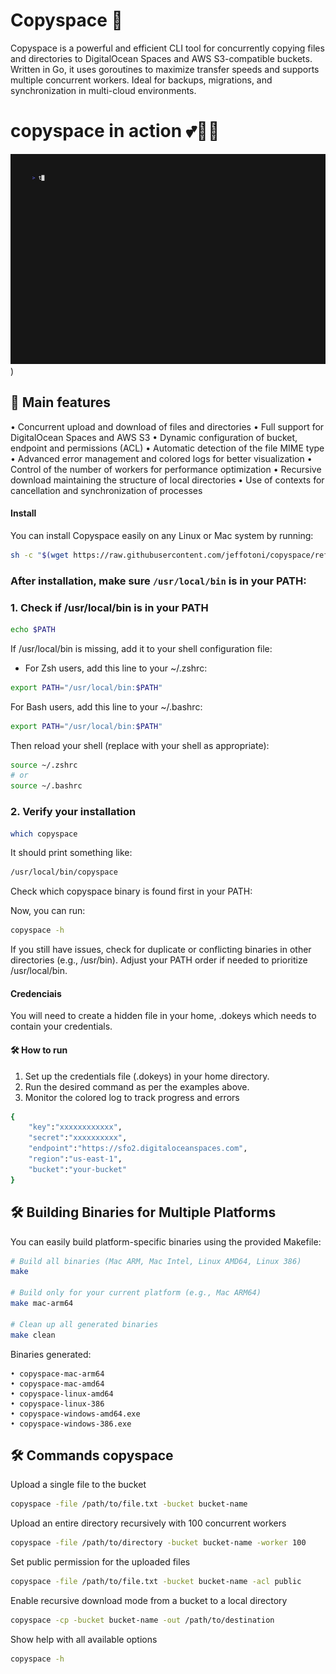 # Copyspace 🚀

Copyspace is a powerful and efficient CLI tool for concurrently copying files and directories to DigitalOcean Spaces and AWS S3-compatible buckets. Written in Go, it uses goroutines to maximize transfer speeds and supports multiple concurrent workers. Ideal for backups, migrations, and synchronization in multi-cloud environments.

# copyspace in action 💕🐧🚀


![copyspace](https://github.com/jeffotoni/copyspace/blob/master/gif/copyspace_upload.gif))

## 🌟 Main features

• Concurrent upload and download of files and directories
• Full support for DigitalOcean Spaces and AWS S3
• Dynamic configuration of bucket, endpoint and permissions (ACL)
• Automatic detection of the file MIME type
• Advanced error management and colored logs for better visualization
• Control of the number of workers for performance optimization
• Recursive download maintaining the structure of local directories
• Use of contexts for cancellation and synchronization of processes

#### Install

You can install Copyspace easily on any Linux or Mac system by running:

```bash
sh -c "$(wget https://raw.githubusercontent.com/jeffotoni/copyspace/refs/heads/master/v1/install.sh -O -)"
```

### **After installation, make sure `/usr/local/bin` is in your PATH:**

### 1. Check if /usr/local/bin is in your PATH
```bash
echo $PATH
```

If /usr/local/bin is missing, add it to your shell configuration file:
 - For Zsh users, add this line to your ~/.zshrc:

```bash
export PATH="/usr/local/bin:$PATH"
```

For Bash users, add this line to your ~/.bashrc:
```bash
export PATH="/usr/local/bin:$PATH"
```

Then reload your shell (replace with your shell as appropriate):
```bash
source ~/.zshrc
# or
source ~/.bashrc
```

### 2. Verify your installation
```bash
which copyspace
```

It should print something like:
```bash
/usr/local/bin/copyspace
```

Check which copyspace binary is found first in your PATH:

Now, you can run:
```bash
copyspace -h
```

If you still have issues, check for duplicate or conflicting binaries in other directories (e.g., /usr/bin).
Adjust your PATH order if needed to prioritize /usr/local/bin.

#### Credenciais

You will need to create a hidden file in your home, .dokeys which needs to contain your credentials.

#### 🛠️ How to run
1. Set up the credentials file (.dokeys) in your home directory.
2. Run the desired command as per the examples above.
3. Monitor the colored log to track progress and errors

```bash
{
    "key":"xxxxxxxxxxxx",
    "secret":"xxxxxxxxxx",
    "endpoint":"https://sfo2.digitaloceanspaces.com",
    "region":"us-east-1",
    "bucket":"your-bucket"
}
```
## 🛠️ Building Binaries for Multiple Platforms

You can easily build platform-specific binaries using the provided Makefile:

```bash
# Build all binaries (Mac ARM, Mac Intel, Linux AMD64, Linux 386)
make

# Build only for your current platform (e.g., Mac ARM64)
make mac-arm64

# Clean up all generated binaries
make clean
```
Binaries generated:

    • copyspace-mac-arm64
    • copyspace-mac-amd64
    • copyspace-linux-amd64
    • copyspace-linux-386
    • copyspace-windows-amd64.exe
    • copyspace-windows-386.exe

## 🛠️ Commands copyspace

Upload a single file to the bucket
```bash
copyspace -file /path/to/file.txt -bucket bucket-name
```

Upload an entire directory recursively with 100 concurrent workers
```bash
copyspace -file /path/to/directory -bucket bucket-name -worker 100
```

Set public permission for the uploaded files
```bash
copyspace -file /path/to/file.txt -bucket bucket-name -acl public
```

Enable recursive download mode from a bucket to a local directory
```bash
copyspace -cp -bucket bucket-name -out /path/to/destination
```
Show help with all available options
```bash
copyspace -h
```